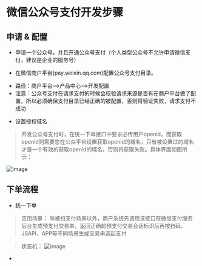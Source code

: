 # 微信公众号支付开发步骤


## 申请 & 配置

- 申请一个公众号，并且开通公众号支付（个人类型公众号不允许申请微信支付，建议是企业的服务号）

- 在微信商户平台(pay.weixin.qq.com)配置公众号支付目录。
 * 路径：商户平台-->产品中心-->开发配置
 * 注意：公众号支付在请求支付的时候会校验请求来源是否有在商户平台做了配置，所以必须确保支付目录已经正确的被配置，否则将验证失败，请求支付不成功

- 设置授权域名
> 开发公众号支付时，在统一下单接口中要求必传用户openid，而获取openid则需要您在公众平台设置获取openid的域名，只有被设置过的域名才是一个有效的获取openid的域名，否则将获取失败。具体界面如图所示：

![image](https://pay.weixin.qq.com/wiki/doc/api/img/chapter7_3_2.png)







## 下单流程

- 统一下单
> 应用场景：
除被扫支付场景以外，商户系统先调用该接口在微信支付服务后台生成预支付交易单，返回正确的预支付交易会话标识后再按扫码、JSAPI、APP等不同场景生成交易串调起支付

> 状态机：
![image](https://pay.weixin.qq.com/wiki/doc/api/img/chapter9_1_0.jpg)

- 











